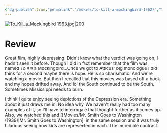 ```yaml
---
{"dg-publish":true,"permalink":"/movies/to-kill-a-mockingbird-1962/","tags":["movies"],"created":"2024-06-18","updated":"2025-03-13"}
---
```



![To_Kill_a_Mockingbird 1963.jpg|200](/img/user/_sys/Attachments/To_Kill_a_Mockingbird%201963.jpg)

# Review

Great film, highly depressing. Didn't know what the verdict was going on, I hadn't seen it before. Though I did in fact remember that the film was named *To Kill* a Mockingbird...Once we got to Atticus' big monologue I did think for a second maybe there is hope.  He is so charismatic. And we're watching a movie. But then I recalled that this movies was based off a book and my hopes drifted away. And lo' the South continued to be the South. Sometimes Mississippi needs to burn.

I think I quite enjoy seeing depictions of the Depression era. Something about it just draws me in. No idea why. We haven't really had too many examples of it, so I'll have to interrogate that thought further as it comes up. Also, we watched this and [[Movies/Mr. Smith Goes to Washington (1939)\|Mr. Smith Goes to Washington]] in the same session and it was truly hilarious seeing how kids are represented in each. The incredible contrast.
